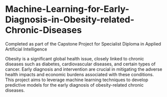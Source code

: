 # Machine-Learning-for-Early-Diagnosis-in-Obesity-related-Chronic-Diseases

Completed as part of the Capstone Project for Specialist Diploma in Applied Artificial Intelligence

Obesity is a significant global health issue, closely linked to chronic diseases such as diabetes, cardiovascular diseases, and certain types of cancer. Early diagnosis and intervention are crucial in mitigating the adverse health impacts and economic burdens associated with these conditions. This project aims to leverage machine learning techniques to develop predictive models for the early diagnosis of obesity-related chronic diseases.
